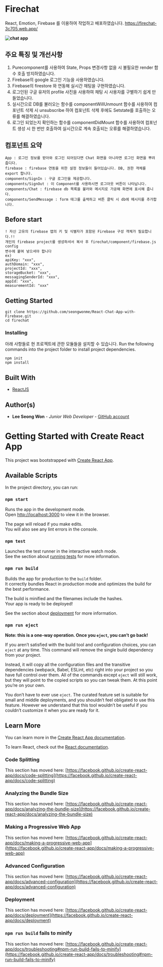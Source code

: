 # Firechat
React, Emotion, Firebase 를 이용하여 작업하고 배포하였습니다. https://firechat-3c705.web.app/

**![chat app](https://user-images.githubusercontent.com/62098910/126043796-a6b7c29d-c56c-48fd-a997-3c67759c9355.png)**  


## 주요 특징 및 개선사항

1. Purecomponent를 사용하여 State, Props 변경사항 없을 시 불필요한 render 함수 호출 방지하였습니다.
2. Firebase의 google 로그인 기능을 사용하였습니다.
3. Firebase의 firestore 와 연동해 실시간 채팅을 구현하였습니다. 
4. 로그인된 구글 유저의 profile 사진을 사용하여 채팅 시 사용자를 구별하기 쉽게 만들었습니다.
5. 실시간으로 DB를 불러오는 함수를 componentWillUnmount 함수를 사용하여 컴포넌트 삭제 시 unsubscribe 하여 컴포넌트 삭제 후에도 Setstate를 호출하는 오류를 해결하였습니다.
6. 로그인 되었는지 확인하는 함수를 componentDidMount 함수를 사용하여 컴포넌트 생성 시 한 번만 호출하여 실시간으로 계속 호출되는 오류를 해결하였습니다.

## 컴포넌트 요약
```
App : 로그인 정보를 받아와 로그인 되어있다면 Chat 화면을 아니라면 로그인 화면을 뿌려줍디다. 
firebase : firebase 연동을 위한 설정 정보들이 들어있습니다. DB, 권한 객체를 export 합니다.
components/SignIn : 구글 로그인을 제공합니다. 
components/SignOut : 이 Component를 사용하시면 로그아웃 버튼이 나타납니다.
components/Chat : firebase db 목록을 불러와 메시지로 가공해 화면에 표시해 줍니다.
components/SendMessage : form 태그를 출력하고 버튼 클릭 시 db에 메시지를 추가합니다.
```
## Before start
```
! 자신 고유의 firebase 앱의 키 및 식별자가 포함된 Firebase 구성 객체가 필요합니다.!!
개인의 firebase project를 생성하셔서 복사 후 firechat/component/firebase.js config
변수에 붙여 넣으셔야 합니다
ex) 
apiKey: "xxx",
authDomain: "xxx",
projectId: "xxx",
storageBucket: "xxx",
messagingSenderId: "xxx",
appId: "xxx",
measurementId: "xxx"
```
## Getting Started
```
git clone https://github.com/seongwonme/React-Chat-App-with-Firebase.git
cd firechat

```

### Installing

아래 사항들로 현 프로젝트에 관한 모듈들을 설치할 수 있습니다.
Run the following commands into the project folder to install project dependencies.

```
npm init
npm install
```

## Built With

* [ReactJS](https://reactjs.org/)

## Author(s)

* **Lee Seong Won** - *Junior Web Developer* - [GitHub account](https://github.com/seongwonme)

# Getting Started with Create React App

This project was bootstrapped with [Create React App](https://github.com/facebook/create-react-app).

## Available Scripts

In the project directory, you can run:

### `npm start`

Runs the app in the development mode.\
Open [http://localhost:3000](http://localhost:3000) to view it in the browser.

The page will reload if you make edits.\
You will also see any lint errors in the console.

### `npm test`

Launches the test runner in the interactive watch mode.\
See the section about [running tests](https://facebook.github.io/create-react-app/docs/running-tests) for more information.

### `npm run build`

Builds the app for production to the `build` folder.\
It correctly bundles React in production mode and optimizes the build for the best performance.

The build is minified and the filenames include the hashes.\
Your app is ready to be deployed!

See the section about [deployment](https://facebook.github.io/create-react-app/docs/deployment) for more information.

### `npm run eject`

**Note: this is a one-way operation. Once you `eject`, you can’t go back!**

If you aren’t satisfied with the build tool and configuration choices, you can `eject` at any time. This command will remove the single build dependency from your project.

Instead, it will copy all the configuration files and the transitive dependencies (webpack, Babel, ESLint, etc) right into your project so you have full control over them. All of the commands except `eject` will still work, but they will point to the copied scripts so you can tweak them. At this point you’re on your own.

You don’t have to ever use `eject`. The curated feature set is suitable for small and middle deployments, and you shouldn’t feel obligated to use this feature. However we understand that this tool wouldn’t be useful if you couldn’t customize it when you are ready for it.

## Learn More

You can learn more in the [Create React App documentation](https://facebook.github.io/create-react-app/docs/getting-started).

To learn React, check out the [React documentation](https://reactjs.org/).

### Code Splitting

This section has moved here: [https://facebook.github.io/create-react-app/docs/code-splitting](https://facebook.github.io/create-react-app/docs/code-splitting)

### Analyzing the Bundle Size

This section has moved here: [https://facebook.github.io/create-react-app/docs/analyzing-the-bundle-size](https://facebook.github.io/create-react-app/docs/analyzing-the-bundle-size)

### Making a Progressive Web App

This section has moved here: [https://facebook.github.io/create-react-app/docs/making-a-progressive-web-app](https://facebook.github.io/create-react-app/docs/making-a-progressive-web-app)

### Advanced Configuration

This section has moved here: [https://facebook.github.io/create-react-app/docs/advanced-configuration](https://facebook.github.io/create-react-app/docs/advanced-configuration)

### Deployment

This section has moved here: [https://facebook.github.io/create-react-app/docs/deployment](https://facebook.github.io/create-react-app/docs/deployment)

### `npm run build` fails to minify

This section has moved here: [https://facebook.github.io/create-react-app/docs/troubleshooting#npm-run-build-fails-to-minify](https://facebook.github.io/create-react-app/docs/troubleshooting#npm-run-build-fails-to-minify)
